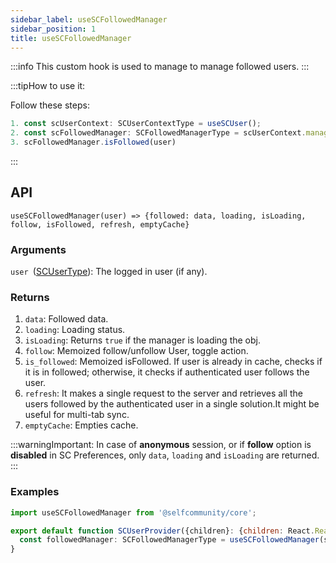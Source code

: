 ```yaml
---
sidebar_label: useSCFollowedManager
sidebar_position: 1
title: useSCFollowedManager
---
```


:::info
This custom hook is used to manage to manage followed users.
:::


:::tipHow to use it:

Follow these steps:
```jsx
1. const scUserContext: SCUserContextType = useSCUser();
2. const scFollowedManager: SCFollowedManagerType = scUserContext.manager.followed;
3. scFollowedManager.isFollowed(user)
```
:::


## API

`useSCFollowedManager(user) => {followed: data, loading, isLoading, follow, isFollowed, refresh, emptyCache}`

### Arguments

`user `([SCUserType](../Types/user)): The logged in user (if any).


### Returns

1. `data`: Followed data.
2. `loading`: Loading status.
3. `isLoading`: Returns `true` if the manager is loading the obj.
4. `follow`: Memoized follow/unfollow User, toggle action.
5. `is_followed`: Memoized isFollowed. If user is already in cache, checks if it is in followed; otherwise, it checks if authenticated user follows the user.
6. `refresh`: It makes a single request to the server and retrieves all the users followed by the authenticated user in a single solution.It might be useful for multi-tab sync.
7. `emptyCache`: Empties cache.

:::warningImportant:
In case of **anonymous** session, or if **follow** option is **disabled** in SC Preferences, only `data`, `loading` and `isLoading` are returned.
:::


### Examples

```jsx
import useSCFollowedManager from '@selfcommunity/core';

export default function SCUserProvider({children}: {children: React.ReactNode}): JSX.Element {
  const followedManager: SCFollowedManagerType = useSCFollowedManager(state.user);
}
```
